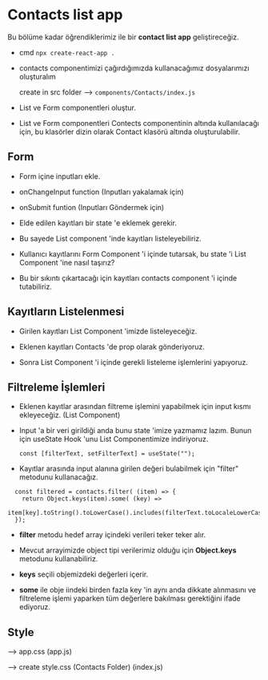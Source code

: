 # Contacts list app

Bu bölüme kadar öğrendiklerimiz ile bir **contact list app** geliştireceğiz.

* cmd ```npx create-react-app .```


* contacts componentimizi çağırdığımızda kullanacağımız dosyalarımızı oluşturalım

  create in src folder --> ```components/Contacts/index.js```

* List ve Form componentleri oluştur.

* List ve Form componentleri Contects componentinin altında kullanılacağı için, bu klasörler dizin olarak Contact klasörü altında oluşturulabilir.

## Form

* Form içine inputları ekle.

* onChangeInput function (Inputları yakalamak için)

* onSubmit funtion (Inputları Göndermek için)

* Elde edilen kayıtları bir state 'e eklemek gerekir.

* Bu sayede List component 'inde kayıtları listeleyebiliriz.

* Kullanıcı kayıtlarını Form Component 'i içinde tutarsak, bu state 'i List Component 'ine nasıl taşırız?

* Bu bir sıkıntı çıkartacağı için kayıtları contacts component 'i içinde tutabiliriz. 

## Kayıtların Listelenmesi

* Girilen kayıtları List Component 'imizde listeleyeceğiz.

* Eklenen kayıtları Contacts 'de prop olarak gönderiyoruz.

* Sonra List Component 'i içinde gerekli listeleme işlemlerini yapıyoruz.

## Filtreleme İşlemleri

* Eklenen kayıtlar arasından filtreme işlemini yapabilmek için input kısmı ekleyeceğiz. (List Component)

* Input 'a bir veri girildiği anda bunu state 'imize yazmamız lazım. Bunun için useState Hook 'unu List Componentimize indiriyoruz.

  ```const [filterText, setFilterText] = useState("");``` 

* Kayıtlar arasında input alanına girilen değeri bulabilmek için "filter" metodunu kullanacağız.

```
  const filtered = contacts.filter( (item) => {
    return Object.keys(item).some( (key) => 
    item[key].toString().toLowerCase().includes(filterText.toLocaleLowerCase()));
  });

```

* **filter** metodu hedef array içindeki verileri teker teker alır. 

* Mevcut arrayimizde object tipi verilerimiz olduğu için **Object.keys** metodunu kullanabiliriz. 

* **keys** seçili objemizdeki değerleri içerir.

* **some** ile obje iindeki birden fazla key 'in aynı anda dikkate alınmasını ve filtreleme işlemi yaparken tüm değerlere bakılması gerektiğini ifade ediyoruz.

## Style

--> app.css (app.js)

--> create style.css (Contacts Folder) (index.js)




